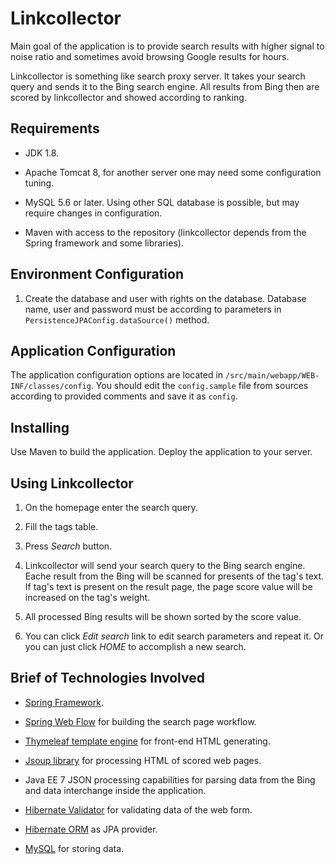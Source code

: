 # Linkcollector

Main goal of the application is to provide search results with higher
signal to noise ratio and sometimes avoid browsing Google results for hours.

Linkcollector is something like search proxy server. It takes your search
query and sends it to the Bing search engine. All results from Bing then
are scored by linkcollector and showed according to ranking.

## Requirements

 * JDK 1.8.

 * Apache Tomcat 8, for
 another server one may need some configuration tuning.

 * MySQL 5.6 or later. Using other SQL database is possible, but may require changes
in configuration.

 * Maven with access to the repository (linkcollector depends from the
 Spring framework and some libraries).

## Environment Configuration

1. Create the database and user with rights on the database. Database name,
user and password must be according to parameters in
`PersistenceJPAConfig.dataSource()` method.

## Application Configuration

The application configuration options are located in
`/src/main/webapp/WEB-INF/classes/config`.
You should edit the `config.sample` file from sources according to provided
comments and save it as `config`.

## Installing

Use Maven to build the application. Deploy the application to your server.

## Using Linkcollector

1. On the homepage enter the search query.

2. Fill the tags table.

3. Press _Search_ button.

4. Linkcollector will send your search query to the Bing search engine. Eache result from
the Bing will be scanned for presents of the tag's text. If tag's text is present on the result
page, the page score value will be increased on the tag's weight.

5. All processed Bing results will be shown sorted by the score value.

6. You can click _Edit search_ link to edit search parameters and repeat it. Or you can 
just click _HOME_ to accomplish a new search.

## Brief of Technologies Involved

* [Spring Framework](http://spring.io/).

* [Spring Web Flow](http://projects.spring.io/spring-webflow/) for building the search page workflow.

* [Thymeleaf template engine](http://www.thymeleaf.org/) for front-end HTML generating.

* [Jsoup library](http://jsoup.org/) for processing HTML of scored web pages.

* Java EE 7 JSON processing capabilities for parsing data from the Bing and
data interchange inside the application.

* [Hibernate Validator](http://hibernate.org/validator/) for validating data of the web form.

* [Hibernate ORM](http://hibernate.org/orm/) as JPA provider.

* [MySQL](https://www.mysql.com/) for storing data.
